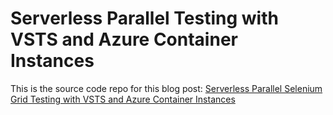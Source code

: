 # Serverless Parallel Testing with VSTS and Azure Container Instances
This is the source code repo for this blog post: [Serverless Parallel Selenium Grid Testing with VSTS and Azure Container Instances](http://bit.ly/2Cq5rov)
